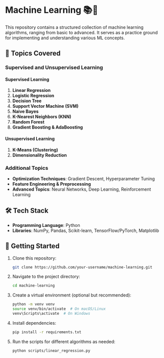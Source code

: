 # Machine Learning 📚🤖  

This repository contains a structured collection of machine learning algorithms, ranging from basic to advanced. It serves as a practice ground for implementing and understanding various ML concepts.  

## 📌 Topics Covered  
### Supervised and Unsupervised Learning  
#### Supervised Learning  
1. **Linear Regression**  
2. **Logistic Regression**  
3. **Decision Tree**  
4. **Support Vector Machine (SVM)**  
5. **Naive Bayes**  
6. **K-Nearest Neighbors (KNN)**  
7. **Random Forest**  
8. **Gradient Boosting & AdaBoosting**  

#### Unsupervised Learning  
1. **K-Means (Clustering)**  
2. **Dimensionality Reduction**  

### Additional Topics  
- **Optimization Techniques**: Gradient Descent, Hyperparameter Tuning  
- **Feature Engineering & Preprocessing**  
- **Advanced Topics**: Neural Networks, Deep Learning, Reinforcement Learning  

## 🛠 Tech Stack  
- **Programming Language**: Python  
- **Libraries**: NumPy, Pandas, Scikit-learn, TensorFlow/PyTorch, Matplotlib  

## 🚀 Getting Started  
1. Clone this repository:  
   ```bash
   git clone https://github.com/your-username/machine-learning.git
   ```  
2. Navigate to the project directory:  
   ```bash
   cd machine-learning
   ```  
3. Create a virtual environment (optional but recommended):  
   ```bash
   python -m venv venv
   source venv/bin/activate  # On macOS/Linux
   venv\Scripts\activate  # On Windows
   ```  
4. Install dependencies:  
   ```bash
   pip install -r requirements.txt
   ```  
5. Run the scripts for different algorithms as needed:  
   ```bash
   python scripts/linear_regression.py
   ```
